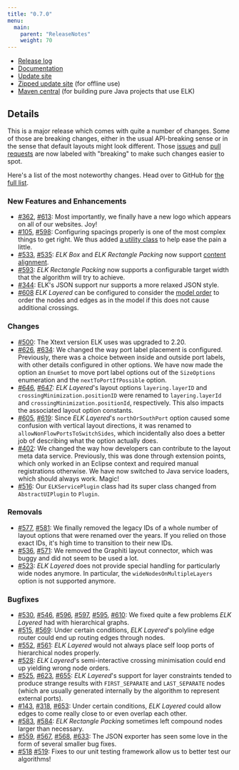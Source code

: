 ```yaml
---
title: "0.7.0"
menu:
  main:
    parent: "ReleaseNotes"
    weight: 70
---
```


* [Release log](https://projects.eclipse.org/projects/modeling.elk/releases/0.7.0)
* [Documentation](https://download.eclipse.org/elk/updates/releases/0.6.1/elk-0.7.0-docs.zip)
* [Update site](https://download.eclipse.org/elk/updates/releases/0.7.0/)
* [Zipped update site](https://download.eclipse.org/elk/updates/releases/0.7.0/elk-0.7.0.zip) (for offline use)
* [Maven central](https://repo.maven.apache.org/maven2/org/eclipse/elk/) (for building pure Java projects that use ELK)



## Details

This is a major release which comes with quite a number of changes. Some of those are breaking changes, either in the usual API-breaking sense or in the sense that default layouts might look different. Those [issues](https://github.com/eclipse/elk/issues?q=is%3Aissue+is%3Aclosed+milestone%3A%22Release+0.7.0%22+label%3Abreaking) and [pull requests](https://github.com/eclipse/elk/pulls?q=is%3Apr+is%3Aclosed+milestone%3A%22Release+0.7.0%22+label%3Abreaking) are now labeled with "breaking" to make such changes easier to spot.

Here's a list of the most noteworthy changes. Head over to GitHub for [the full list](https://github.com/eclipse/elk/milestone/12?closed=1).


### New Features and Enhancements

* [#362](https://github.com/eclipse/elk/issues/362), [#613](https://github.com/eclipse/elk/pull/613): Most importantly, we finally have a new logo which appears on all of our websites. Joy!
* [#105](https://github.com/eclipse/elk/issues/105), [#598](https://github.com/eclipse/elk/pull/598): Configuring spacings properly is one of the most complex things to get right. We thus added [a utility class](https://github.com/eclipse/elk/blob/master/plugins/org.eclipse.elk.core/src/org/eclipse/elk/core/util/ElkSpacings.java) to help ease the pain a little.
* [#533](https://github.com/eclipse/elk/issues/533), [#535](https://github.com/eclipse/elk/pull/535): _ELK Box_ and _ELK Rectangle Packing_ now support [content alignment](https://www.eclipse.org/elk/reference/options/org-eclipse-elk-contentalignment.html).
* [#593](https://github.com/eclipse/elk/pull/593): _ELK Rectangle Packing_ now supports a configurable target width that the algorithm will try to achieve.
* [#344](https://github.com/eclipse/elk/issues/344): ELK's JSON support nur supports a more relaxed JSON style.
* [#608](https://github.com/eclipse/elk/issues/608)  _ELK Layered_ can be configured to consider the [model order](https://www.eclipse.org/elk/reference/options/org-eclipse-elk-layered-considermodelorder.html)  to order the nodes and edges as in the model if this does not cause additional crossings.


### Changes

* [#500](https://github.com/eclipse/elk/issues/500): The Xtext version ELK uses was upgraded to 2.20.
* [#626](https://github.com/eclipse/elk/issues/626), [#634](https://github.com/eclipse/elk/pull/634): We changed the way port label placement is configured. Previously, there was a choice between inside and outside port labels, with other details configured in other options. We have now made the option an `EnumSet` to move port label options out of the `SizeOptions` enumeration and the `nextToPortIfPossible` option.
* [#646](https://github.com/eclipse/elk/issues/646), [#647](https://github.com/eclipse/elk/pull/647): _ELK Layered_'s layout options `layering.layerID` and `crossingMinimization.positionID` were renamed to `layering.layerId` and `crossingMinimization.positionId`, respectively. This also impacts the associated layout option constants.
* [#605](https://github.com/eclipse/elk/issues/605), [#619](https://github.com/eclipse/elk/pull/619): Since _ELK Layered_'s `northOrSouthPort` option caused some confusion with vertical layout directions, it was renamed to `allowNonFlowPortsToSwitchSides`, which incidentally also does a better job of describing what the option actually does.
* [#402](https://github.com/eclipse/elk/issues/402): We changed the way how developers can contribute to the layout meta data service. Previously, this was done through extension points, which only worked in an Eclipse context and required manual registrations otherwise. We have now switched to Java service loaders, which should always work. Magic!
* [#516](https://github.com/eclipse/elk/pull/516): Our `ELKServicePlugin` class had its super class changed from `AbstractUIPlugin` to `Plugin`.


### Removals

* [#577](https://github.com/eclipse/elk/issues/577), [#581](https://github.com/eclipse/elk/pull/581): We finally removed the legacy IDs of a whole number of layout options that were renamed over the years. If you relied on those exact IDs, it's high time to transition to their new IDs.
* [#536](https://github.com/eclipse/elk/issues/536), [#571](https://github.com/eclipse/elk/pull/571): We removed the Graphiti layout connector, which was buggy and did not seem to be used a lot.
* [#523](https://github.com/eclipse/elk/issues/523): _ELK Layered_ does not provide special handling for particularly wide nodes anymore. In particular, the `wideNodesOnMultipleLayers` option is not supported anymore.


### Bugfixes

* [#530](https://github.com/eclipse/elk/issues/530), [#546](https://github.com/eclipse/elk/issues/546), [#596](https://github.com/eclipse/elk/issues/596), [#597](https://github.com/eclipse/elk/pull/597), [#595](https://github.com/eclipse/elk/pull/595), [#610](https://github.com/eclipse/elk/pull/610): We fixed quite a few problems _ELK Layered_ had with hierarchical graphs.
* [#515](https://github.com/eclipse/elk/issues/515), [#569](https://github.com/eclipse/elk/pull/569): Under certain conditions, _ELK Layered_'s polyline edge router could end up routing edges through nodes.
* [#552](https://github.com/eclipse/elk/issues/552), [#561](https://github.com/eclipse/elk/pull/561): _ELK Layered_ would not always place self loop ports of hierarchical nodes properly.
* [#528](https://github.com/eclipse/elk/issues/528): _ELK Layered_'s semi-interactive crossing minimisation could end up yielding wrong node orders.
* [#525](https://github.com/eclipse/elk/issues/525), [#623](https://github.com/eclipse/elk/issues/623), [#655](https://github.com/eclipse/elk/pull/655): _ELK Layered_'s support for layer constraints tended to produce strange results with `FIRST_SEPARATE` and `LAST_SEPARATE` nodes (which are usually generated internally by the algorithm to represent external ports).
* [#143](https://github.com/eclipse/elk/issues/143), [#318](https://github.com/eclipse/elk/issues/318), [#653](https://github.com/eclipse/elk/pull/653): Under certain conditions, _ELK Layered_ could allow edges to come really close to or even overlap each other.
* [#583](https://github.com/eclipse/elk/issues/583), [#584](https://github.com/eclipse/elk/pull/584): _ELK Rectangle Packing_ sometimes left compound nodes larger than necessary.
* [#559](https://github.com/eclipse/elk/issues/559), [#567](https://github.com/eclipse/elk/issues/567), [#568](https://github.com/eclipse/elk/pull/568), [#633](https://github.com/eclipse/elk/pull/633): The JSON exporter has seen some love in the form of several smaller bug fixes.
* [#518](https://github.com/eclipse/elk/issues/518) [#519](https://github.com/eclipse/elk/issues/519): Fixes to our unit testing framework allow us to better test our algorithms!

